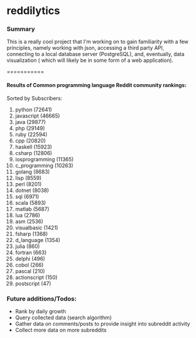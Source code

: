 reddilytics
===========

### Summary

This is a really cool project that I'm working on to gain familiarity with a few principles, namely working with json,
accessing a third party API, connecting to a local database server (PostgreSQL), and, eventually, data visualization (
which will likely be in some form of a web application). 

===========


#### Results of Common programming language Reddit community rankings: 

Sorted by Subscribers: 

1. python (72641)
2. javascript (46665)
3. java (29877)
4. php (29149)
5. ruby (22594)
6. cpp (20820)
7. haskell (15923)
8. csharp (12806)
9. iosprogramming (11365)
10. c_programming (10263)
11. golang (8683)
12. lisp (8559)
13. perl (8201)
14. dotnet (8038)
15. sql (6971)
16. scala (5893)
17. matlab (5687)
18. lua (2786)
19. asm (2536)
20. visualbasic (1421)
21. fsharp (1368)
22. d_language (1354)
23. julia (860)
24. fortran (663)
25. delphi (496)
26. cobol (266)
27. pascal (210)
28. actionscript (150)
29. postscript (47)




### Future additions/Todos:

 - Rank by daily growth
 - Query collected data (search algorithm)
 - Gather data on comments/posts to provide insight into subreddit activity
 - Collect more data on more subreddits

